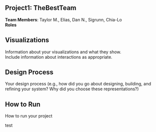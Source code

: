 
Project1: TheBestTeam
---
**Team Members**: Taylor M., Elias, Dan N., Sigrunn, Chia-Lo <br />
**Roles**

## Visualizations
Information about your visualizations and what they show.
<br />
Include information about interactions as appropriate.

## Design Process
Your design process (e.g., how did you go about designing, building, and refining your system? Why did you choose these representations?)

## How to Run
How to run your project

test
